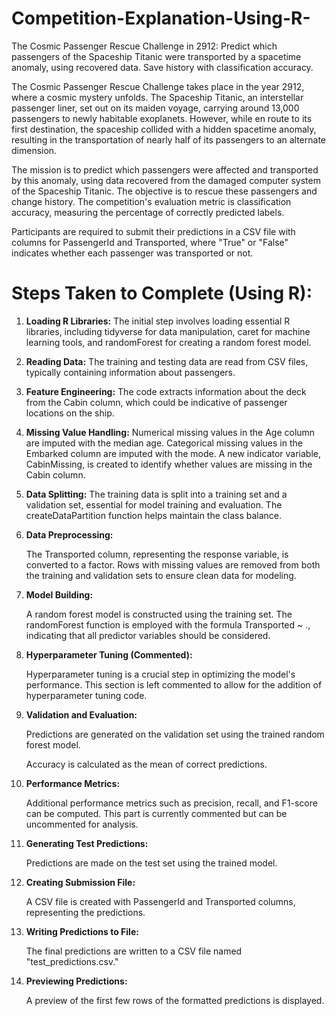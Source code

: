 # Competition-Explanation-Using-R-
The Cosmic Passenger Rescue Challenge in 2912: Predict which passengers of the Spaceship Titanic were transported by a spacetime anomaly, using recovered data. Save history with classification accuracy.


The Cosmic Passenger Rescue Challenge takes place in the year 2912, where a cosmic mystery unfolds. The Spaceship Titanic, an interstellar passenger liner, set out on its maiden voyage, carrying around 13,000 passengers to newly habitable exoplanets. However, while en route to its first destination, the spaceship collided with a hidden spacetime anomaly, resulting in the transportation of nearly half of its passengers to an alternate dimension.

The mission is to predict which passengers were affected and transported by this anomaly, using data recovered from the damaged computer system of the Spaceship Titanic. The objective is to rescue these passengers and change history. The competition's evaluation metric is classification accuracy, measuring the percentage of correctly predicted labels.

Participants are required to submit their predictions in a CSV file with columns for PassengerId and Transported, where "True" or "False" indicates whether each passenger was transported or not.

# Steps Taken to Complete (Using R):

1. **Loading R Libraries:** The initial step involves loading essential R libraries, including tidyverse for data manipulation, caret for machine learning tools, and randomForest for creating a random forest model.

2. **Reading Data:** The training and testing data are read from CSV files, typically containing information about passengers.

3. **Feature Engineering:**
   The code extracts information about the deck from the Cabin column, which could be indicative of passenger locations on the ship.

4. **Missing Value Handling:**
   Numerical missing values in the Age column are imputed with the median age.
   Categorical missing values in the Embarked column are imputed with the mode.
   A new indicator variable, CabinMissing, is created to identify whether values are missing in the Cabin column.

5. **Data Splitting:**
   The training data is split into a training set and a validation set, essential for model training and evaluation. The createDataPartition function helps maintain the class balance.

6. **Data Preprocessing:**

   The Transported column, representing the response variable, is converted to a factor.
   Rows with missing values are removed from both the training and validation sets to ensure clean data for modeling.

7. **Model Building:**

   A random forest model is constructed using the training set. The randomForest function is employed with the formula Transported ~ ., indicating that all predictor variables should
   be considered.

8. **Hyperparameter Tuning (Commented):**

   Hyperparameter tuning is a crucial step in optimizing the model's performance. This section is left commented to allow for the addition of hyperparameter tuning code.

9. **Validation and Evaluation:**

   Predictions are generated on the validation set using the trained random forest model.

   Accuracy is calculated as the mean of correct predictions.

10. **Performance Metrics:**

    Additional performance metrics such as precision, recall, and F1-score can be computed. This part is currently commented but can be uncommented for analysis.

11. **Generating Test Predictions:**

    Predictions are made on the test set using the trained model.

12. **Creating Submission File:**

    A CSV file is created with PassengerId and Transported columns, representing the predictions.

13. **Writing Predictions to File:**

    The final predictions are written to a CSV file named "test_predictions.csv."

14. **Previewing Predictions:**

    A preview of the first few rows of the formatted predictions is displayed.
